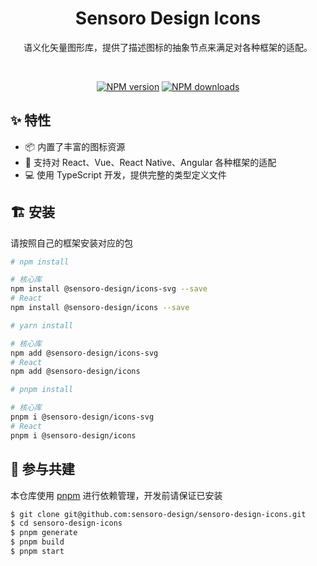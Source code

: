 <h1 align="center">Sensoro Design Icons</h1>

<div align="center">

语义化矢量图形库，提供了描述图标的抽象节点来满足对各种框架的适配。

<br />

[![NPM version][npm-image]][npm-url] 
[![NPM downloads][download-image]][download-url]
</div>

## ✨ 特性

- 📦 内置了丰富的图标资源
- 🎉 支持对 React、Vue、React Native、Angular 各种框架的适配
- 💻 使用 TypeScript 开发，提供完整的类型定义文件

## 🏗 安装

请按照自己的框架安装对应的包

```sh
# npm install

# 核心库
npm install @sensoro-design/icons-svg --save
# React
npm install @sensoro-design/icons --save

# yarn install

# 核心库
npm add @sensoro-design/icons-svg
# React
npm add @sensoro-design/icons

# pnpm install

# 核心库
pnpm i @sensoro-design/icons-svg
# React
pnpm i @sensoro-design/icons
```

## 🤝 参与共建

本仓库使用 [pnpm](https://pnpm.io/zh) 进行依赖管理，开发前请保证已安装

```sh
$ git clone git@github.com:sensoro-design/sensoro-design-icons.git
$ cd sensoro-design-icons
$ pnpm generate
$ pnpm build
$ pnpm start
```

[npm-image]: https://img.shields.io/npm/v/@sensoro-design/icons.svg?style=flat-square
[npm-url]: https://npmjs.org/package/@sensoro-design/icons
[download-image]: https://img.shields.io/npm/dm/@sensoro-design/icons.svg?style=flat-square
[download-url]: https://npmjs.org/package/@sensoro-design/icons
